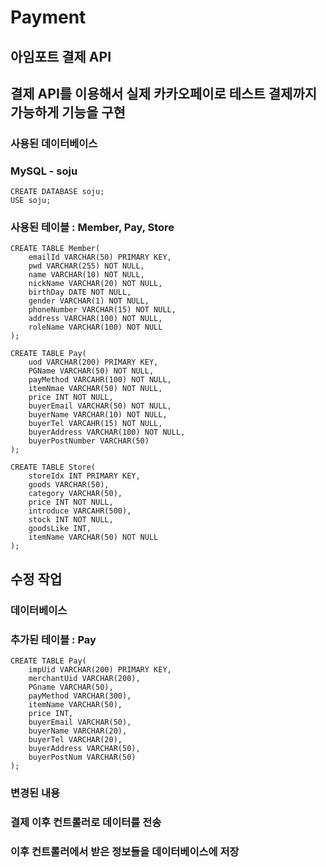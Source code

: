 # Payment
## 아임포트 결제 API
## 결제 API를 이용해서 실제 카카오페이로 테스트 결제까지 가능하게 기능을 구현
### 사용된 데이터베이스
### MySQL - soju

	CREATE DATABASE soju;
	USE soju;

### 사용된 테이블 : Member, Pay, Store
	
	CREATE TABLE Member(
		emailId VARCHAR(50) PRIMARY KEY,
		pwd VARCHAR(255) NOT NULL,
		name VARCHAR(10) NOT NULL,
		nickName VARCHAR(20) NOT NULL,
		birthDay DATE NOT NULL,
		gender VARCHAR(1) NOT NULL,
		phoneNumber VARCHAR(15) NOT NULL,
		address VARCHAR(100) NOT NULL,
		roleName VARCHAR(100) NOT NULL
	);
	
	CREATE TABLE Pay(
		uod VARCHAR(200) PRIMARY KEY,
		PGName VARCHAR(50) NOT NULL,
		payMethod VARCAHR(100) NOT NULL,
		itemNmae VARCHAR(50) NOT NULL,
		price INT NOT NULL,
		buyerEmail VARCHAR(50) NOT NULL,
		buyerName VARCHAR(10) NOT NULL,
		buyerTel VARCAHR(15) NOT NULL,
		buyerAddress VARCHAR(100) NOT NULL,
		buyerPostNumber VARCHAR(50)
	);
	
	CREATE TABLE Store(
		storeIdx INT PRIMARY KEY,
		goods VARCHAR(50),
		category VARCHAR(50),
		price INT NOT NULL,
		introduce VARCAHR(500),
		stock INT NOT NULL,
		goodsLike INT,
		itemName VARCHAR(50) NOT NULL
	);

## 수정 작업
### 데이터베이스
### 추가된 테이블 : Pay
	CREATE TABLE Pay(
		impUid VARCHAR(200) PRIMARY KEY,
		merchantUid VARCHAR(200),
		PGname VARCHAR(50), 
		payMethod VARCHAR(300),
		itemName VARCHAR(50),
		price INT,
		buyerEmail VARCHAR(50),
		buyerName VARCHAR(20),
		buyerTel VARCHAR(20),
		buyerAddress VARCHAR(50),
		buyerPostNum VARCHAR(50)
	);

### 변경된 내용
### 결제 이후 컨트롤러로 데이터를 전송
### 이후 컨트롤러에서 받은 정보들을 데이터베이스에 저장
	
